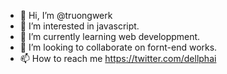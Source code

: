 - 👋 Hi, I’m @truongwerk
- 👀 I’m interested in javascript.
- 🌱 I’m currently learning web developpment.
- 💞️ I’m looking to collaborate on fornt-end works.
- 📫 How to reach me https://twitter.com/dellphai

<!---
truongwerk/truongwerk is a ✨ special ✨ repository because its `README.md` (this file) appears on your GitHub profile.
You can click the Preview link to take a look at your changes.
--->
